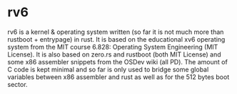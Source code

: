 rv6
===

rv6 is a kernel & operating system written (so far it is not much more than rustboot + entrypage) in rust. It is based on the educational xv6 operating system from the MIT course 6.828: Operating System Engineering (MIT License). It is also based on zero.rs and rustboot (both MIT License) and some x86 assembler snippets from the OSDev wiki (all PD). The amount of C code is kept minimal and so far is only used to bridge some global variables between x86 assembler and rust as well as for the 512 bytes boot sector.